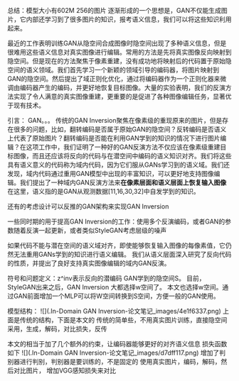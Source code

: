 总结：模型大小有602M 256的图片
逐渐形成的一个思想是，GAN不仅能生成图片，它内部还学习到了很多图片的知识，报考语义信息，我们可以将这些知识利用起来。

最近的工作表明训练GAN从隐空间合成图像时隐空间出现了多种语义信息，但是很难用这些语义信息对真实图像进行编辑。常用的方法是先将真实图像反向映射到隐空间。但是现在的方法聚焦于像素重建，没有成功地将映射后的代码置于原始隐空间的语义领域。我们首先学习一个新颖的领域引导的编码器，将图片映射到GAN的隐空间。然后提出了域正则化优化，通过将编码器作为一个正则化器来微调由编码器产生的编码，并更好地恢复目标图像。大量的实验表明，我们的反演方法实现了令人满意的真实图像重建，更重要的是促进了各种图像编辑任务，显著优于现有技术。

引言：
GAN。。。
传统的GAN Inversion聚焦在像素级的重现原来的图片，但是存在很多的问题，比如，翻转编码是否属于原始GAN的隐空间？反转编码是否语义上代表了原始图片？翻转编码是否能在利用GAN学到的知识的情况下进行图片编辑？在这项工作中，我们证明了一种好的GAN反演方法不仅应该在像素级重建目标图像，而且还应该将反向的代码与在潜空间中编码的语义知识对齐。我们将这些具有语义意义的代码称为域内代码，因为它们服从GANs学习到的语义域。我们还发现，域内代码通过重用GAN模型中出现的丰富知识，可以更好地支持图像编辑。我们提出了一种域内GAN反演方法来**在像素层面和语义层面上恢复输入图像**在这里，语义指的是GAN从观测数据[11,16,30,32]中自发学到的知识。

还有的考虑设计可以反推的GAN架构来实现GAN Inversion

一些同时期的用于提高GAN Inversion的工作：使用多个反演编码，或者GAN的参数随着反演一起更新，或者类似StyleGAN考虑层级的噪声

如果代码不能与潜在空间的语义域对齐，即使能够恢复输入图像的每像素值，它仍然无法重用GANs学到的知识进行语义编辑。 我们从语义层面深入研究了反向代码的性质，并提出了良好支持真实图像编辑的域内GAN反演。

符号和问题定义：z^inv表示反向的潜编码 GAN学到的隐空间S。
目前，StyleGAN出来之后，GAN Inversion 大都选择w空间了。
本文也选择w空间。通过GAN前面增加一个MLP可以将W空间转换到S空间，方便一般的GAN使用。

模型结构： 
![](.In-Domain GAN Inversion-论文笔记_images/4e1f6337.png)
上面是传统的结构，下面是本文的
传统的简单些，不用真实图片训练，直接隐空间采用，生成，解码，对比损失，反传

本文的相当于加了几个额外的约束，让编码器能够更好的对齐语义信息
损失函数如下 
![](.In-Domain GAN Inversion-论文笔记_images/d7dff117.png)
增加了判别器进行判别，判别器是要训练的，不是固定的
使用真实图片，编码，解码，然后对比图片，
增加VGG感知损失来对比
